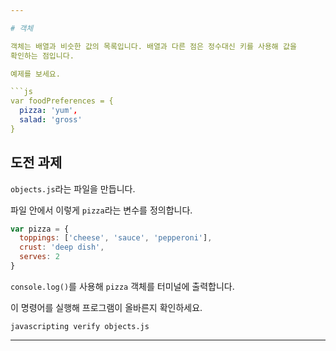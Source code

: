 ```yaml
---

# 객체

객체는 배열과 비슷한 값의 목록입니다. 배열과 다른 점은 정수대신 키를 사용해 값을
확인하는 점입니다.

예제를 보세요.

```js
var foodPreferences = {
  pizza: 'yum',
  salad: 'gross'
}
```

## 도전 과제

`objects.js`라는 파일을 만듭니다.

파일 안에서 이렇게 `pizza`라는 변수를 정의합니다.

```js
var pizza = {
  toppings: ['cheese', 'sauce', 'pepperoni'],
  crust: 'deep dish',
  serves: 2
}
```

`console.log()`를 사용해 `pizza` 객체를 터미널에 출력합니다.

이 명령어를 실행해 프로그램이 올바른지 확인하세요.

`javascripting verify objects.js`


---
```

